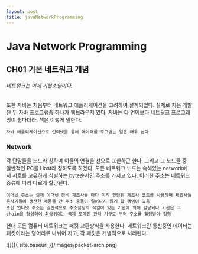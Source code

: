 ```yaml
---
layout: post
title: javaNetworkProgramming
---
```


# Java Network Programming

## CH01 기본 네트워크 개념
###### 네트워크는 이제 기본소양이다.
또한 자바는 처음부터 네트워크 애플리케이션을 고려하여 설계되었다. 실제로 처음 개발된 두 자바 프로그램중 하나가 웹브라우저 였다. 자바는 타 언어보다 네트워크 프로그래밍이 쉽다더라. 책은 이렇게 말한다. 
```
자바 애플리케이션으로 인터넷을 통해 데이터를 주고받는 일은 매우 쉽다.
```
### Network
각 단말들을 노드라 칭하며 이들의 연결을 선으로 표한하곤 한다. 그리고 그 노드들 중 일반적인 PC를 Host라 칭하도록 하겠다.
모든 네트워크 노드는 속해있는 network에서 서로를 고유하게 식별하는 byte순서인 주소를 가지고 있다.
이러한 주소는 네트워크 종류에 따라 다르게 할당된다.
```
이더넷 주소는 실제 이더넷 장비 제조사들 마다 미리 할당된 제조사 코드를 사용하며 제조사들은자기들이 생산한 제품들 간 주소 충돌이 일어나지 않게 할 책임이 있음
또한 인터넷 주소는 일반적으로 주소할당의 책임이 있는 기관에 의해 할당되나 기관은 그 chain을 형성하여 최상위에는 국제 도메인 관리 기구로 부터 주소를 할당받아 정함
```

현대 모든 컴퓨터 네트워크는 패킷 교환방식을 사용한다. 네트워크간 통신중인 데이터는 패킷이라는 덩어리로 나뉘어 지고, 각 패킷은 개별적으로 처리된다.

![]({{ site.baseurl }}/images/packet-arch.png)



